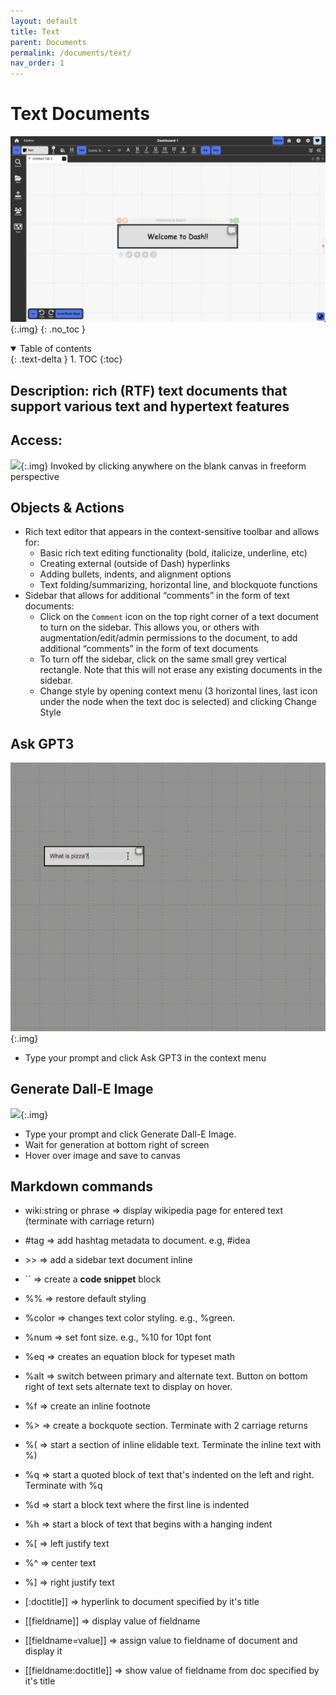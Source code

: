 ```yaml
---
layout: default
title: Text
parent: Documents
permalink: /documents/text/
nav_order: 1
---
```


# Text Documents

![](../../assets/images/environment/text_doc.png){:.img}
{: .no_toc }

<details open markdown="block">
  <summary>
    Table of contents
  </summary>
  {: .text-delta }
1. TOC
{:toc}
</details>

## Description: rich (RTF) text documents that support various text and hypertext features

## Access:

![](../../assets/images/environment/text_doc2.png){:.img}
Invoked by clicking anywhere on the blank canvas in freeform perspective

## Objects & Actions

- Rich text editor that appears in the context-sensitive toolbar and allows for:
  - Basic rich text editing functionality (bold, italicize, underline, etc)
  - Creating external (outside of Dash) hyperlinks
  - Adding bullets, indents, and alignment options
  - Text folding/summarizing, horizontal line, and blockquote functions
- Sidebar that allows for additional “comments” in the form of text documents:
  - Click on the `Comment` icon on the top right corner of a text document to turn on the sidebar. This allows you, or others with augmentation/edit/admin permissions to the document, to add additional “comments” in the form of text documents
  - To turn off the sidebar, click on the same small grey vertical rectangle. Note that this will not erase any existing documents in the sidebar.
  - Change style by opening context menu (3 horizontal lines, last icon under the node when the text doc is selected) and clicking Change Style
 
## Ask GPT3
![](../../assets/images/environment/text_doc3.gif){:.img}
- Type your prompt and click Ask GPT3 in the context menu

## Generate Dall-E Image
![](../../assets/images/environment/text_doc4.gif){:.img}
- Type your prompt and click Generate Dall-E Image.
- Wait for generation at bottom right of screen
- Hover over image and save to canvas

## Markdown commands

- wiki:string or phrase => display wikipedia page for entered text (terminate with carriage return)
- #tag => add hashtag metadata to document. e.g, #idea
- \>> => add a sidebar text document inline
- \`\` => create a **code snippet** block

- %% => restore default styling
- %color => changes text color styling. e.g., %green.
- %num => set font size. e.g., %10 for 10pt font
- %eq => creates an equation block for typeset math
- %alt => switch between primary and alternate text. Button on bottom right of text sets alternate text to display on hover.
- %f => create an inline footnote
- %> => create a bockquote section. Terminate with 2 carriage returns
- %( => start a section of inline elidable text. Terminate the inline text with %)
- %q => start a quoted block of text that's indented on the left and right. Terminate with %q
- %d => start a block text where the first line is indented
- %h => start a block of text that begins with a hanging indent
- %[ => left justify text
- %^ => center text
- %] => right justify text
- [:doctitle]] => hyperlink to document specified by it's title
- [[fieldname]] => display value of fieldname
- [[fieldname=value]] => assign value to fieldname of document and display it
- [[fieldname:doctitle]] => show value of fieldname from doc specified by it's title
